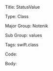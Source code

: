 Title:  StatusValue

Type:   Class

Major Group: Notenik

Sub Group:   values

Tags:   swift.class

Code:



Body:


